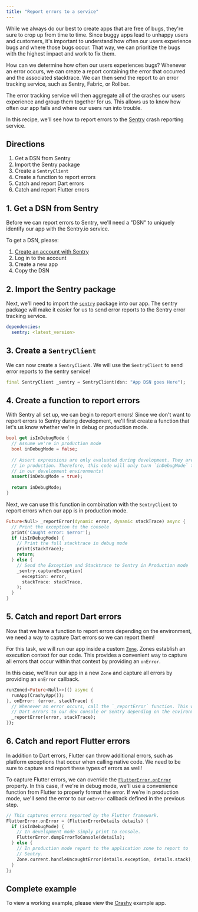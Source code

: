 ```yaml
---
title: "Report errors to a service"
---
```


While we always do our best to create apps that are free of bugs, they're sure 
to crop up from time to time. Since buggy apps lead to unhappy 
users and customers, it's important to understand how often our users experience
bugs and where those bugs occur. That way, we can prioritize the bugs with the
highest impact and work to fix them.
 
How can we determine how often our users experiences bugs? Whenever an error
occurs, we can create a report containing the error that occurred and the
associated stacktrace. We can then send the report to an error tracking service,
such as Sentry, Fabric, or Rollbar. 

The error tracking service will then aggregate all of the crashes our users 
experience and group them together for us. This allows us to know how often our
app fails and where our users run into trouble. 

In this recipe, we'll see how to report errors to the 
[Sentry](https://sentry.io/welcome/) crash reporting service.

## Directions

  1. Get a DSN from Sentry
  2. Import the Sentry package
  3. Create a `SentryClient`
  4. Create a function to report errors
  5. Catch and report Dart errors
  6. Catch and report Flutter errors

## 1. Get a DSN from Sentry

Before we can report errors to Sentry, we'll need a "DSN" to uniquely identify 
our app with the Sentry.io service.

To get a DSN, please: 

  1. [Create an account with Sentry](https://sentry.io/signup/)
  2. Log in to the account
  3. Create a new app
  4. Copy the DSN 

## 2. Import the Sentry package

Next, we'll need to import the 
[`sentry`](https://pub.dartlang.org/packages/sentry) package into our app. The 
sentry package will make it easier for us to send error reports to the Sentry
error tracking service.

```yaml
dependencies:
  sentry: <latest_version>
```

## 3. Create a `SentryClient`

We can now create a `SentryClient`. We will use the `SentryClient` to send 
error reports to the sentry service! 

<!-- skip -->
```dart
final SentryClient _sentry = SentryClient(dsn: "App DSN goes Here");
```

## 4. Create a function to report errors

With Sentry all set up, we can begin to report errors! Since we don't want to 
report errors to Sentry during development, we'll first create a function that 
let's us know whether we're in debug or production mode.

<!-- skip -->
```dart
bool get isInDebugMode {
  // Assume we're in production mode
  bool inDebugMode = false;
  
  // Assert expressions are only evaluated during development. They are ignored
  // in production. Therefore, this code will only turn `inDebugMode` to true
  // in our development environments!
  assert(inDebugMode = true);
  
  return inDebugMode;
}
```   

Next, we can use this function in combination with the `SentryClient` to report 
errors when our app is in production mode.

<!-- skip -->
```dart
Future<Null> _reportError(dynamic error, dynamic stackTrace) async {
  // Print the exception to the console 
  print('Caught error: $error');
  if (isInDebugMode) {
    // Print the full stacktrace in debug mode
    print(stackTrace);
    return;
  } else {
    // Send the Exception and Stacktrace to Sentry in Production mode
    _sentry.captureException(
      exception: error,
      stackTrace: stackTrace,
    ); 
  }
}
```

## 5. Catch and report Dart errors

Now that we have a function to report errors depending on the environment, we
need a way to capture Dart errors so we can report them! 

For this task, we will run our app inside a custom 
[`Zone`](https://docs.flutter.io/flutter/dart-async/Zone-class.html). Zones 
establish an execution context for our code. This provides a convenient way to 
capture all errors that occur within that context by providing an `onError`.

In this case, we'll run our app in a new `Zone` and capture all errors by 
providing an `onError` callback.

<!-- skip -->
```dart
runZoned<Future<Null>>(() async {
  runApp(CrashyApp());
}, onError: (error, stackTrace) {
  // Whenever an error occurs, call the `_reportError` function. This will send
  // Dart errors to our dev console or Sentry depending on the environment.
  _reportError(error, stackTrace);
});
```

## 6. Catch and report Flutter errors

In addition to Dart errors, Flutter can throw additional errors, such as 
platform exceptions that occur when calling native code. We need to be sure to 
capture and report these types of errors as well!

To capture Flutter errors, we can override the 
[`FlutterError.onError`](https://docs.flutter.io/flutter/foundation/FlutterError/onError.html)
property. In this case, if we're in debug mode, we'll use a convenience function
from Flutter to properly format the error. If we're in production mode, we'll 
send the error to our `onError` callback defined in the previous step.  

<!-- skip -->
```dart
// This captures errors reported by the Flutter framework.
FlutterError.onError = (FlutterErrorDetails details) {
  if (isInDebugMode) {
    // In development mode simply print to console.
    FlutterError.dumpErrorToConsole(details);
  } else {
    // In production mode report to the application zone to report to
    // Sentry.
    Zone.current.handleUncaughtError(details.exception, details.stack);
  }
};
```

## Complete example

To view a working example, please view the 
[Crashy](https://github.com/flutter/crashy) example app. 
